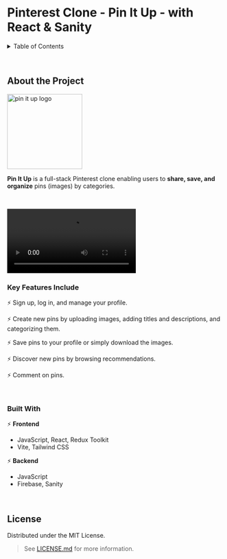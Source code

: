 # Pinterest Clone - Pin It Up - with React & Sanity

<!-- TABLE OF CONTENTS -->
<details>
  <summary>Table of Contents</summary>
  <ol>
    <li>
      <a href="#about-the-project">About the Project</a>
      <ul>
        <li><a href="#key-features-include">Key Features Include</a></li>
        <li><a href="#built-with">Built With</a></li>
        <li><a href="#deployed-with">Deployed With</a></li>
      </ul>
    </li>
    <li><a href="#license">License</a></li>
  </ol>
</details>

&nbsp;

<!-- ABOUT THE PROJECT -->
## About the Project

<img alt="pin it up logo" src="../frontend/public/pin-it-up-logo.png" height="175" />

**Pin It Up** is a full-stack Pinterest clone enabling users to **share, save, and organize** pins (images) by categories.

&nbsp; 

![](../pin-it-up-assets/pin-it-up-desktop.mp4)

### Key Features Include

:zap: Sign up, log in, and manage your profile.

:zap: Create new pins by uploading images, adding titles and descriptions, and categorizing them.

:zap: Save pins to your profile or simply download the images.

:zap: Discover new pins by browsing recommendations.

:zap: Comment on pins.

&nbsp;

### Built With

:zap: **Frontend**
* JavaScript, React, Redux Toolkit
* Vite, Tailwind CSS

:zap: **Backend**
* JavaScript
* Firebase, Sanity

&nbsp;

## License
Distributed under the MIT License. 
> See <a href="https://github.com/elizaveta-sm/pin-it-up/blob/main/LICENSE.md">LICENSE.md</a> for more information.